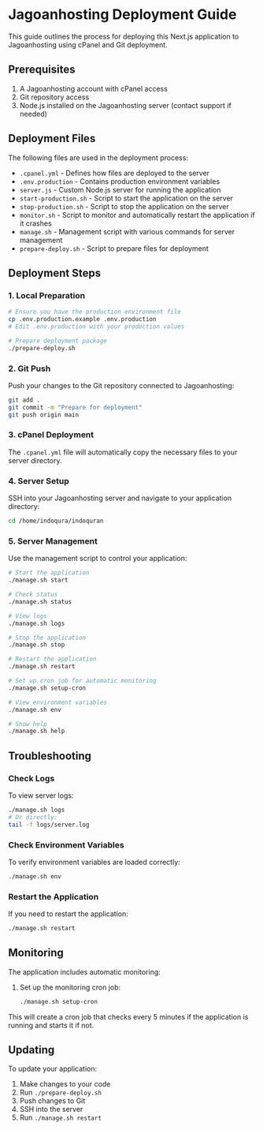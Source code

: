 # Jagoanhosting Deployment Guide

This guide outlines the process for deploying this Next.js application to Jagoanhosting using cPanel and Git deployment.

## Prerequisites

1. A Jagoanhosting account with cPanel access
2. Git repository access
3. Node.js installed on the Jagoanhosting server (contact support if needed)

## Deployment Files

The following files are used in the deployment process:

- `.cpanel.yml` - Defines how files are deployed to the server
- `.env.production` - Contains production environment variables
- `server.js` - Custom Node.js server for running the application
- `start-production.sh` - Script to start the application on the server
- `stop-production.sh` - Script to stop the application on the server
- `monitor.sh` - Script to monitor and automatically restart the application if it crashes
- `manage.sh` - Management script with various commands for server management
- `prepare-deploy.sh` - Script to prepare files for deployment

## Deployment Steps

### 1. Local Preparation

```bash
# Ensure you have the production environment file
cp .env.production.example .env.production
# Edit .env.production with your production values

# Prepare deployment package
./prepare-deploy.sh
```

### 2. Git Push

Push your changes to the Git repository connected to Jagoanhosting:

```bash
git add .
git commit -m "Prepare for deployment"
git push origin main
```

### 3. cPanel Deployment

The `.cpanel.yml` file will automatically copy the necessary files to your server directory.

### 4. Server Setup

SSH into your Jagoanhosting server and navigate to your application directory:

```bash
cd /home/indoqura/indoquran
```

### 5. Server Management

Use the management script to control your application:

```bash
# Start the application
./manage.sh start

# Check status
./manage.sh status

# View logs
./manage.sh logs

# Stop the application
./manage.sh stop

# Restart the application
./manage.sh restart

# Set up cron job for automatic monitoring
./manage.sh setup-cron

# View environment variables
./manage.sh env

# Show help
./manage.sh help
```

## Troubleshooting

### Check Logs

To view server logs:

```bash
./manage.sh logs
# Or directly:
tail -f logs/server.log
```

### Check Environment Variables

To verify environment variables are loaded correctly:

```bash
./manage.sh env
```

### Restart the Application

If you need to restart the application:

```bash
./manage.sh restart
```

## Monitoring

The application includes automatic monitoring:

1. Set up the monitoring cron job:
   ```bash
   ./manage.sh setup-cron
   ```

This will create a cron job that checks every 5 minutes if the application is running and starts it if not.

## Updating

To update your application:

1. Make changes to your code
2. Run `./prepare-deploy.sh`
3. Push changes to Git
4. SSH into the server
5. Run `./manage.sh restart`
